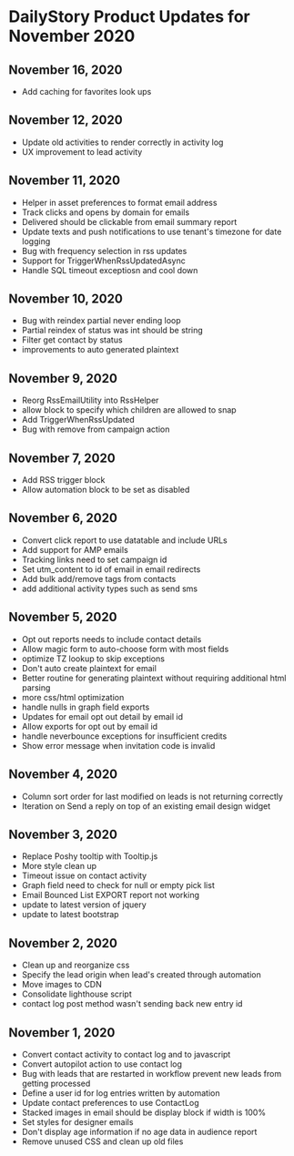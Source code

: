 # DailyStory Product Updates for November 2020
## November 16, 2020
* Add caching for favorites look ups

## November 12, 2020
* Update old activities to render correctly in activity log
* UX improvement to lead activity

## November 11, 2020
* Helper in asset preferences to format email address
* Track clicks and opens by domain for emails
* Delivered should be clickable from email summary report
* Update texts and push notifications to use tenant's timezone for date logging
* Bug with frequency selection in rss updates
* Support for TriggerWhenRssUpdatedAsync
* Handle SQL timeout exceptiosn and cool down

## November 10, 2020
* Bug with reindex partial never ending loop
* Partial reindex of status was int should be string
* Filter get contact by status
* improvements to auto generated plaintext

## November 9, 2020
* Reorg RssEmailUtility into RssHelper
* allow block to specify which children are allowed to snap
* Add TriggerWhenRssUpdated
* Bug with remove from campaign action

## November 7, 2020
* Add RSS trigger block
* Allow automation block to be set as disabled

## November 6, 2020
* Convert click report to use datatable and include URLs
* Add support for AMP emails
* Tracking links need to set campaign id
* Set utm_content to id of email in email redirects
* Add bulk add/remove tags from contacts
* add additional activity types such as send sms

## November 5, 2020
* Opt out reports needs to include contact details
* Allow magic form to auto-choose form with most fields
* optimize TZ lookup to skip exceptions
* Don't auto create plaintext for email
* Better routine for generating plaintext without requiring additional html parsing
* more css/html optimization
* handle nulls in graph field exports
* Updates for email opt out detail by email id
* Allow exports for opt out by email id
* handle neverbounce exceptions for insufficient credits
* Show error message when invitation code is invalid

## November 4, 2020
* Column sort order for last modified on leads is not returning correctly
* Iteration on Send a reply on top of an existing email design widget

## November 3, 2020
* Replace Poshy tooltip with Tooltip.js
* More style clean up
* Timeout issue on contact activity
* Graph field need to check for null or empty pick list
* Email Bounced List EXPORT report not working
* update to latest version of jquery
* update to latest bootstrap

## November 2, 2020
* Clean up and reorganize css
* Specify the lead origin when lead's created through automation
* Move images to CDN
* Consolidate lighthouse script
* contact log post method wasn't sending back new entry id

## November 1, 2020
* Convert contact activity to contact log and to javascript
* Convert autopilot action to use contact log
* Bug with leads that are restarted in workflow prevent new leads from getting processed
* Define a user id for log entries written by automation
* Update contact preferences to use ContactLog
* Stacked images in email should be display block if width is 100%
* Set styles for designer emails
* Don't display age information if no age data in audience report
* Remove unused CSS and clean up old files
